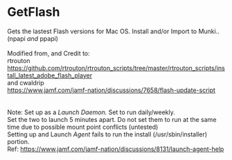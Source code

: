 # GetFlash<br>
Gets the lastest Flash versions for Mac OS. Install and/or Import to Munki..
(npapi *and* ppapi)<br>
<br>
Modified from, and Credit to:<br>
rtrouton<br>
https://github.com/rtrouton/rtrouton_scripts/tree/master/rtrouton_scripts/install_latest_adobe_flash_player<br>
and cwaldrip<br>
https://www.jamf.com/jamf-nation/discussions/7658/flash-update-script<br>
<br>
<br>
Note: Set up as a *Launch Daemon.* Set to run daily/weekly.<br>
      Set the two to launch 5 minutes apart. Do not set them to run at the same time due to possible mount point conflicts (untested)<br>
      Setting up and Launch *Agent* fails to run the install (/usr/sbin/installer) portion. <br>
      Ref: https://www.jamf.com/jamf-nation/discussions/8131/launch-agent-help<br>
